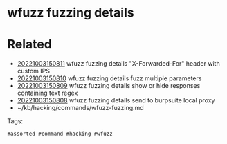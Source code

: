 # wfuzz fuzzing details

# Related

- [20221003150811](/zet/20221003150811/README.md) wfuzz fuzzing details "X-Forwarded-For" header with custom IPS
- [20221003150810](/zet/20221003150810/README.md) wfuzz fuzzing details fuzz multiple parameters
- [20221003150809](/zet/20221003150809/README.md) wfuzz fuzzing details show or hide responses containing text regex
- [20221003150808](/zet/20221003150808/README.md) wfuzz fuzzing details send to burpsuite local proxy
- ~/kb/hacking/commands/wfuzz-fuzzing.md

Tags:

    #assorted #command #hacking #wfuzz
